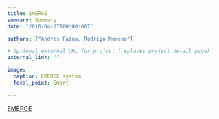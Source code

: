 ```yaml
---
title: EMERGE
summary: Summary
date: "2016-04-27T00:00:00Z"

authors: ["Andres Faina, Rodrigo Moreno"]

# Optional external URL for project (replaces project detail page).
external_link: ""

image:
  caption: EMERGE system
  focal_point: Smart

---
```


[EMERGE](https://sites.google.com/view/emergemodular)